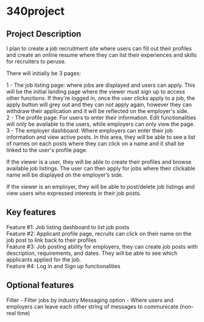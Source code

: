 # 340project

## Project Description

I plan to create a job recruitment site where users can fill out their profiles and create an online resume where they can list their experiences and skills for recruiters to peruse.

There will initially be 3 pages:

1 - The job listing page: where jobs are displayed and users can apply. This will be the initial landing page where the viewer must sign up to access other functions. If they're logged in, once the user clicks apply to a job, the apply button will grey out and they can not apply again, however they can withdraw their application and it will be reflected on the employer's side.
</br>
2 - The profile page: For users to enter their information. Edit functionalities will only be available to the users, while employers can only view the page.
</br>
3 - The employer dashboard: Where employers can enter their job information and view active posts. In this area, they will be able to see a list of names on each posts where they can click on a name and it shall be linked to the user's profile page.

If the viewer is a user, they will be able to create their profiles and browse available job listings. The user can then apply for jobs where their clickable name will be displayed on the employer’s side.

If the viewer is an employer, they will be able to post/delete job listings and view users who expressed interests in their job posts.

## Key features

Feature #1: Job listing dashboard to list job posts</br>
Feature #2: Applicant profile page, recruits can click on their name on the job post to link back to their profiles</br>
Feature #3: Job posting ability for employers, they can create job posts with description, requirements, and dates. They will be able to see which applicants applied for the job.</br>
Feature #4: Log in and Sign up functionalities

## Optional features
Filter - Filter jobs by industry
Messaging option - Where users and employers can leave each other string of messages to communicate (non-real time)
